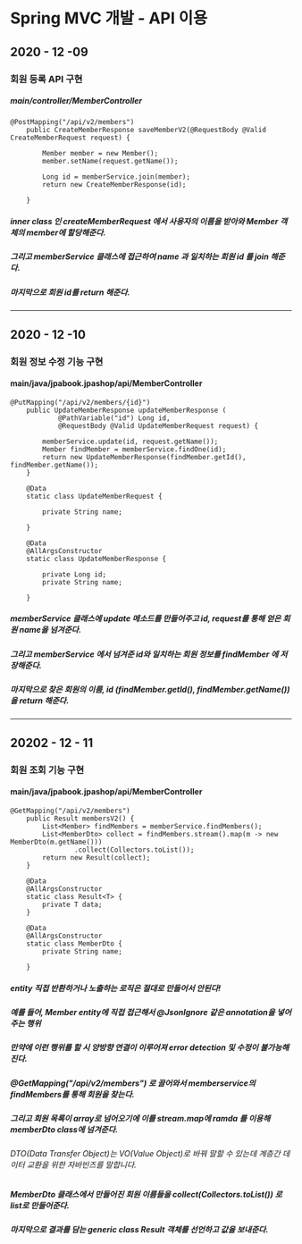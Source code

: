 # Spring MVC 개발 - API 이용

## 2020 - 12 -09
### 회원 등록 API 구현
##### main/controller/MemberController

    @PostMapping("/api/v2/members")
        public CreateMemberResponse saveMemberV2(@RequestBody @Valid CreateMemberRequest request) {
    
            Member member = new Member();
            member.setName(request.getName());
    
            Long id = memberService.join(member);
            return new CreateMemberResponse(id);
    
        }

##### inner class 인 createMemberRequest 에서 사용자의 이름을 받아와 Member 객체의 member에 할당해준다.
##### 그리고 memberService 클래스에 접근하여 name 과 일치하는 회원 id 를 join 해준다. 
##### 마지막으로 회원 id를 return 해준다.

---------
## 2020 - 12 -10
### 회원 정보 수정 기능 구현
#### main/java/jpabook.jpashop/api/MemberController
    @PutMapping("/api/v2/members/{id}")
        public UpdateMemberResponse updateMemberResponse (
                @PathVariable("id") Long id,
                @RequestBody @Valid UpdateMemberRequest request) {
    
            memberService.update(id, request.getName());
            Member findMember = memberService.findOne(id);
            return new UpdateMemberResponse(findMember.getId(), findMember.getName());
        }
    
        @Data
        static class UpdateMemberRequest {
    
            private String name;
    
        }
    
        @Data
        @AllArgsConstructor
        static class UpdateMemberResponse {
    
            private Long id;
            private String name;
    
        }
##### memberService 클래스에 update 메소드를 만들어주고 id, request를 통해 얻은 회원 name을 넘겨준다.
##### 그리고 memberService 에서 넘겨준 id와 일치하는 회원 정보를 findMember 에 저장해준다. 
##### 마지막으로 찾은 회원의 이름, id (findMember.getId(), findMember.getName()) 을 return 해준다.

---------------
## 20202 - 12 - 11
### 회원 조회 기능 구현 
#### main/java/jpabook.jpashop/api/MemberController

    @GetMapping("/api/v2/members")
        public Result membersV2() {
            List<Member> findMembers = memberService.findMembers();
            List<MemberDto> collect = findMembers.stream().map(m -> new MemberDto(m.getName()))
                    .collect(Collectors.toList());
            return new Result(collect);
        }
    
        @Data
        @AllArgsConstructor
        static class Result<T> {
            private T data;
        }
    
        @Data
        @AllArgsConstructor
        static class MemberDto {
            private String name;
    
        }
    
    
##### entity 직접 반환하거나 노출하는 로직은 절대로 만들어서 안된다!
##### 예를 들어, Member entity에 직접 접근해서 @JsonIgnore 같은 annotation을 넣어주는 행위
##### 만약에 이런 행위를 할 시 양방향 연결이 이루어져 error detection 및 수정이 불가능해진다. 
##### @GetMapping("/api/v2/members") 로 끌어와서 memberservice의 findMembers를 통해 회원을 찾는다.
##### 그리고 회원 목록이 array로 넘어오기에 이를 stream.map에 ramda 를 이용해 memberDto class에 넘겨준다.
###### DTO(Data Transfer Object)는 VO(Value Object)로 바꿔 말할 수 있는데 계층간 데이터 교환을 위한 자바빈즈를 말합니다.
##### MemberDto 클래스에서 만들어진 회원 이름들을 collect(Collectors.toList()) 로 list로 만들어준다.
##### 마지막으로 결과를 담는 generic class Result<T> 객체를 선언하고 값을 보내준다.

